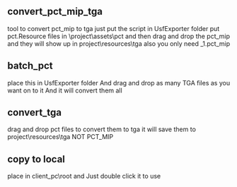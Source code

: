 ## convert_pct_mip_tga

tool to convert pct_mip to tga just put the script in UsfExporter folder put pct.Resource files in \project\assets\pct and then drag and drop the pct_mip and they will show up in project\resources\tga also you only need _1.pct_mip

## batch_pct

place this in UsfExporter folder And drag and drop as many TGA files as you want on to it And it will convert them all

## convert_tga

drag and drop pct files to convert them to tga it will save them to project\resources\tga NOT PCT_MIP

## copy to local

place in client_pc\root and Just double click it to use
